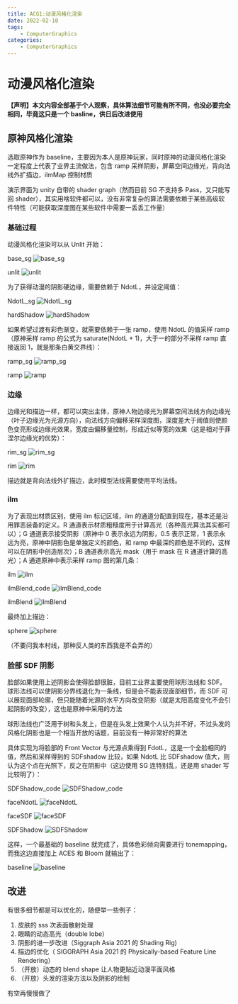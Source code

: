 ```yaml
---
title: ACG1:动漫风格化渲染
date: 2022-02-10
tags:
    - ComputerGraphics
categories:
    - ComputerGraphics
---
```


# 动漫风格化渲染

**【声明】本文内容全部基于个人观察，具体算法细节可能有所不同，也没必要完全相同，毕竟这只是一个 basline，供日后改进使用**

## 原神风格化渲染

选取原神作为 baseline，主要因为本人是原神玩家，同时原神的动漫风格化渲染一定程度上代表了业界主流做法，包含 ramp 采样阴影，屏幕空间边缘光，背向法线外扩描边，ilmMap 控制材质

演示界面为 unity 自带的 shader graph（然而目前 SG 不支持多 Pass，又只能写回 shader），其实用啥软件都可以，没有非常复杂的算法需要依赖于某些高级软件特性（可能获取深度图在某些软件中需要一丢丢工作量）

### 基础过程

动漫风格化渲染可以从 Unlit 开始：

base_sg
![base_sg](base_sg.png)

unlit
![unlit](unlit.png)

为了获得动漫的阴影硬边缘，需要依赖于 NdotL，并设定阈值：

NdotL_sg
![NdotL_sg](NdotL_sg.png)

hardShadow
![hardShadow](hardShadow.png)

如果希望过渡有彩色渐变，就需要依赖于一张 ramp，使用 NdotL 的值采样 ramp（原神采样 ramp 的公式为 saturate(NdotL + 1)，大于一的部分不采样 ramp 直接返回 1，就是那条白黄交界线）：

ramp_sg
![ramp_sg](ramp_sg.png)

ramp
![ramp](ramp.png)

### 边缘

边缘光和描边一样，都可以突出主体，原神人物边缘光为屏幕空间法线方向边缘光（叶子边缘光为光源方向），向法线方向偏移采样深度图，深度差大于阈值则使颜色变亮形成边缘光效果，宽度由偏移量控制，形成近似等宽的效果（这是相对于菲涅尔边缘光的优势）：

rim_sg
![rim_sg](rim_sg.png)

rim
![rim](rim.png)

描边就是背向法线外扩描边，此时模型法线需要使用平均法线。

### ilm

为了表现出材质区别，使用 ilm 标记区域，ilm 的通道分配直到现在，基本还是沿用罪恶装备的定义。R 通道表示材质粗糙度用于计算高光（各种高光算法其实都可以）；G 通道表示接受阴影（原神中 0 表示永远为阴影，0.5 表示正常，1 表示永远为亮，原神中阴影色是单独定义的颜色，和 ramp 中最深的颜色是不同的，这样可以在阴影中创造层次）；B 通道表示高光 mask（用于 mask 在 R 通道计算的高光）；A 通道原神中表示采样 ramp 图的第几条：

ilm
![ilm](ilm.png)

ilmBlend_code
![ilmBlend_code](ilmBlend_code.png)

ilmBlend
![ilmBlend](ilmBlend.png)

最终加上描边：

sphere
![sphere](sphere.png)

（不要问我本村线，那种反人类的东西我是不会弄的）

### 脸部 SDF 阴影

脸部如果使用上述阴影会使得脸部很脏，目前工业界主要使用球形法线和 SDF。球形法线可以使阴影分界线退化为一条线，但是会不能表现面部细节，而 SDF 可以展现面部轮廓，但只能随着光源的水平方向改变阴影（就是太阳高度变化不会引起阴影的改变），这也是原神中采用的方法

球形法线也广泛用于树和头发上，但是在头发上效果个人认为并不好，不过头发的风格化阴影也是一个相当开放的话题，目前没有一种非常好的算法

具体实现为将脸部的 Front Vector 与光源点乘得到 FdotL，这是一个全脸相同的值，然后和采样得到的 SDFshadow 比较，如果 NdotL 比 SDFshadow 值大，则认为这个点在光照下，反之在阴影中（这边使用 SG 连特别乱，还是用 shader 写比较明了）：

SDFShadow_code
![SDFShadow_code](SDFShadow_code.png)

faceNdotL
![faceNdotL](faceNdotL.png)

faceSDF
![faceSDF](faceSDF.png)

SDFShadow
![SDFShadow](SDFShadow.png)

这样，一个最基础的 baseline 就完成了，具体色彩倾向需要进行 tonemapping，而我这边直接加上 ACES 和 Bloom 就输出了：

baseline
![baseline](baseline.png)

## 改进

有很多细节都是可以优化的，随便举一些例子：

1. 皮肤的 sss 次表面散射处理
2. 眼睛的动态高光（double lobe）
3. 阴影的进一步改进（Siggraph Asia 2021 的 Shading Rig)
4. 描边的优化（ SIGGRAPH Asia 2021 的 Physically-based Feature Line Rendering）
5. （开放）动态的 blend shape 让人物更贴近动漫平面风格
6. （开放）头发的渲染方法以及阴影的绘制

有空再慢慢做了
